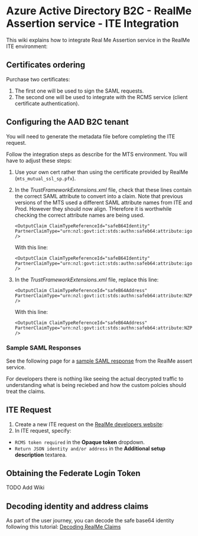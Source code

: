 # Azure Active Directory B2C - RealMe Assertion service - ITE Integration

This wiki explains how to integrate Real Me Assertion service in the RealMe ITE environment:

## Certificates ordering

Purchase two certificates:
1. The first one will be used to sign the SAML requests.
2. The second one will be used to integrate with the RCMS service (client certificate authentication).

## Configuring the AAD B2C tenant

You will need to generate the metadata file before completing the ITE request.

Follow the integration steps as describe for the MTS environment. You will have to adjust these steps:

1. Use your own cert rather than using the certificate provided by RealMe (`mts_mutual_ssl_sp.pfx`).
2. In the *TrustFrameworkExtensions.xml* file, check that these lines contain the correct SAML attribute to convert into a claim.   Note that previous versions of the MTS used a different SAML attribute names from ITE and Prod. However they should now align.  THerefore it is worthwhile checking the correct attribute names are being used.

    ```
    <OutputClaim ClaimTypeReferenceId="safeB64Identity" PartnerClaimType="urn:nzl:govt:ict:stds:authn:safeb64:attribute:igovt:IVS:Assertion:Identity" />
    ```
    With this line:
    ```
    <OutputClaim ClaimTypeReferenceId="safeB64Identity" PartnerClaimType="urn:nzl:govt:ict:stds:authn:safeb64:attribute:igovt:IVS:Assertion:JSON:Identity" />
    ``` 
3. In the *TrustFrameworkExtensions.xml* file, replace this line:
    ```
    <OutputClaim ClaimTypeReferenceId="safeB64Address" PartnerClaimType="urn:nzl:govt:ict:stds:authn:safeb64:attribute:NZPost:AVS:Assertion:Address" />
    ```
    With this line:
    ```
    <OutputClaim ClaimTypeReferenceId="safeB64Address" PartnerClaimType="urn:nzl:govt:ict:stds:authn:safeb64:attribute:NZPost:AVS:Assertion:JSON:Address" />
    ```

### Sample SAML Responses
See the following page for a [sample SAML response](./SAML-Samples/sample-saml-assert-response.md) from the RealMe assert service.

For developers there is nothing like seeing the actual decrypted traffic to understanding what is being reciebed and how the custom polcies should treat the claims.



## ITE Request

1. Create a new ITE request on the [RealMe developers website](https://developers.realme.govt.nz/):
2. In ITE request, specify:
- `RCMS token required` in the **Opaque token** dropdown.
- `Return JSON identity and/or address` in the **Additional setup description** textarea.

## Obtaining the Federate Login Token

TODO Add Wiki

## Decoding identity and address claims

As part of the user journey, you can decode the safe base64 identity following this tutorial: [Decoding RealMe Claims](./Decoding-RealMe-Claims.md)

